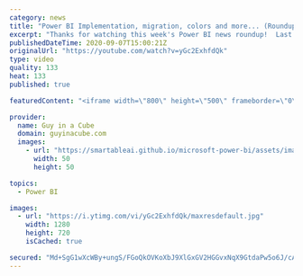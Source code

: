 ```yaml
---
category: news
title: "Power BI Implementation, migration, colors and more... (Roundup | Sept 7, 2020)"
excerpt: "Thanks for watching this week's Power BI news roundup!  Last weeks roundup: https://guyinacu.be/roundup192 Patrick's tech video: https://guyinacu.be/personalview  GIAC Clips Channel: https://guyincu.be/clips  🔴 Live Replay: https://guyinacu.be/live024  📢 Become a member: https://guyinacu.be/membership"
publishedDateTime: 2020-09-07T15:00:21Z
originalUrl: "https://youtube.com/watch?v=yGc2ExhfdQk"
type: video
quality: 133
heat: 133
published: true

featuredContent: "<iframe width=\"800\" height=\"500\" frameborder=\"0\" src=\"https://www.youtube.com/embed/yGc2ExhfdQk\" allow=\"accelerometer; autoplay; encrypted-media; gyroscope; picture-in-picture\" allowfullscreen></iframe>"

provider:
  name: Guy in a Cube
  domain: guyinacube.com
  images:
    - url: "https://smartableai.github.io/microsoft-power-bi/assets/images/organizations/guyinacube.com-50x50.jpg"
      width: 50
      height: 50

topics:
  - Power BI

images:
  - url: "https://i.ytimg.com/vi/yGc2ExhfdQk/maxresdefault.jpg"
    width: 1280
    height: 720
    isCached: true

secured: "Md+SgG1wXcWBy+ungS/FGoQkOVKoXbJ9XlGxGV2HGGvxNqX9GtdaPw5o6J/cApJ8PzCWwedZPaV4KlVVSWOicbfvTgiFqrWaApG+1xmsmsHA0n0O1tQd9VRIwq9EmIP+n6LIwHC5IXGlBsa8Qw4yS+RpRktHBeDILRM7lrAht1TQmHj2FIIcXI1OV0100i1jFKLRF3gfey0W2D/taYgMrlKk/7QxkGvLTowIacXhkqkGPMYPsZxraFMQrhPIGgZvlKhfK/oNXsaTH3RaqfDRFFLcT05/jupzw+iiocFp51LQUjOpkunnCOSewyeSQcRqwewkxxAL/kpBvoN/jELcYITo7ygo7ttuDguFgii2c6z+4dzOFM+TbjnfdQ3d4k0ANpjXmPM1RtoHdWZ/Z3ZtvlgNCCRZeGkYDNvavc1uyqE=;9VCBT/ph7l6QbU2BBJRj5g=="
---
```


